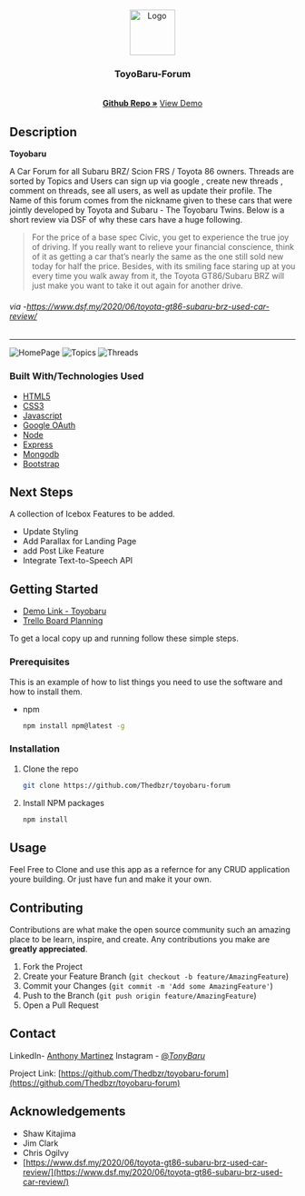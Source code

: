 <!-- PROJECT LOGO -->
<br />
<p align="center">
  <a href="https://github.com/github_username/repo_name">
    <img src="https://i.imgur.com/F894NhP.png" alt="Logo" width="80" height="80">
  </a>
  <h3 align="center">ToyoBaru-Forum</h3>
  <p align="center">
    <br />
    <a href="https://github.com/Thedbzr/toyobaru-forum"><strong>Github Repo »</strong></a>
    <a href="https://toyobaru-forum.herokuapp.com/">View Demo</a>
  </p>
</p>

<!-- Description -->
## Description
**Toyobaru**

A Car Forum for all Subaru BRZ/ Scion FRS / Toyota 86 owners.
Threads are sorted by Topics and Users can sign up via google , create new threads , comment on threads, see all users, as well as update their profile.
The Name of this forum comes from the nickname given to these cars that were jointly developed by Toyota and Subaru - The Toyobaru Twins.
Below is a short review via DSF of why these cars have a huge following.
> For the price of a base spec Civic, you get to experience the true joy of driving. If you really want to relieve your financial conscience, think of it as getting a car that’s nearly the same as the one still sold new today for half the price. Besides, with its smiling face staring up at you every time you walk away from it, the Toyota GT86/Subaru BRZ will just make you want to take it out again for another drive.
###### via -https://www.dsf.my/2020/06/toyota-gt86-subaru-brz-used-car-review/
------------



![HomePage](https://i.imgur.com/106TFJ6.png)
![Topics](https://i.imgur.com/hbft8kW.png)
![Threads](https://i.imgur.com/D6Q3vdH.png)


### Built With/Technologies Used

* [HTML5](https://en.wikipedia.org/wiki/HTML5)
* [CSS3](https://en.wikipedia.org/wiki/CSS)
* [Javascript](https://en.wikipedia.org/wiki/JavaScript)
* [Google OAuth](https://developers.google.com/identity/protocols/oauth2)
* [Node](https://nodejs.org/en/)
* [Express](https://expressjs.com/)
* [Mongodb](https://www.mongodb.com/)
* [Bootstrap](https://getbootstrap.com/)


<!-- NEXT STEPS -->
## Next Steps
A collection of Icebox Features to be added.
* Update Styling
* Add Parallax for Landing Page
* add Post Like Feature
* Integrate Text-to-Speech API

<!-- GETTING STARTED -->
## Getting Started
* [Demo Link - Toyobaru](https://toyobaru-forum.herokuapp.com/)
* [Trello Board Planning](https://trello.com/anthonymartinez72/boards)

To get a local copy up and running follow these simple steps.

### Prerequisites

This is an example of how to list things you need to use the software and how to install them.
* npm
  ```sh
  npm install npm@latest -g
  ```

### Installation

1. Clone the repo
   ```sh
   git clone https://github.com/Thedbzr/toyobaru-forum
   ```
2. Install NPM packages
   ```sh
   npm install
   ```



<!-- USAGE EXAMPLES -->
## Usage

Feel Free to Clone and use this app as a refernce for any CRUD application youre building. Or just have fun and make it your own.


<!-- CONTRIBUTING -->
## Contributing

Contributions are what make the open source community such an amazing place to be learn, inspire, and create. Any contributions you make are **greatly appreciated**.

1. Fork the Project
2. Create your Feature Branch (`git checkout -b feature/AmazingFeature`)
3. Commit your Changes (`git commit -m 'Add some AmazingFeature'`)
4. Push to the Branch (`git push origin feature/AmazingFeature`)
5. Open a Pull Request

<!-- CONTACT -->
## Contact

LinkedIn- [Anthony Martinez](https://www.linkedin.com/in/anthonymrtnz/)
Instagram - [@_TonyBaru_](https://www.instagram.com/_tonybaru_)

Project Link: [https://github.com/Thedbzr/toyobaru-forum](https://github.com/Thedbzr/toyobaru-forum)



<!-- ACKNOWLEDGEMENTS -->
## Acknowledgements

* Shaw Kitajima
* Jim Clark
* Chris Ogilvy
* [https://www.dsf.my/2020/06/toyota-gt86-subaru-brz-used-car-review/](https://www.dsf.my/2020/06/toyota-gt86-subaru-brz-used-car-review/)